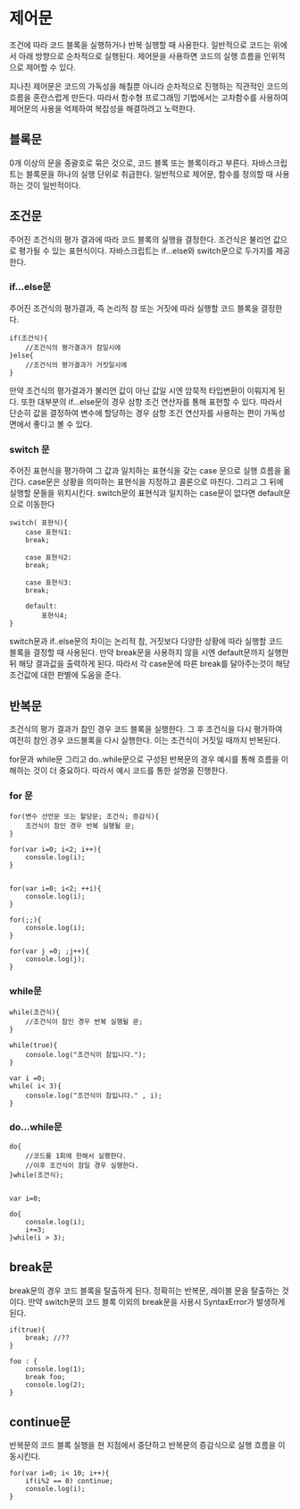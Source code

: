 # 제어문

조건에 따라 코드 블록을 실행하거나 반복 실행할 때 사용한다. 일반적으로 코드는 위에서 아래 방향으로 순차적으로 실행된다. 제어문을 사용하면 코드의 실행 흐름을 인위적으로 제어할 수 있다.

지나친 제어문은 코드의 가독성을 해칠뿐 아니라 순차적으로 진행하는 직관적인 코드의 흐름을 혼란스럽게 만든다.
따라서 함수형 프로그래밍 기법에서는 고차함수를 사용하여 제어문의 사용을 억제하여 복잡성을 해결하려고 노력한다.

## 블록문
0개 이상의 문을 중괄호로 묶은 것으로, 코드 블록 또는 블록이라고 부른다. 자바스크립트는 블록문을 하나의 실행 단위로 취급한다. 일반적으로 제어문, 함수를 정의할 때 사용하는 것이 일반적이다.
## 조건문
주어진 조건식의 평가 결과에 따라 코드 블록의 실행을 결정한다. 조건식은 불리언 값으로 평가될 수 있는 표현식이다.
자바스크립트는 if...else와 switch문으로 두가지를 제공한다.

### if...else문
주어진 조건식의 평가결과, 즉 논리적 참 또는 거짓에 따라 실행할 코드 블록을 결정한다.
```
if(조건식){
    //조건식의 평가결과가 참일시에
}else{
    //조건식의 평가결과가 거짓일시에
}
```
만약 조건식의 평가결과가 불리언 값이 아닌 값일 시엔 암묵적 타입변환이 이뤄지게 된다.
또한 대부분의 if...else문의 경우 삼항 조건 연산자를 통해 표현할 수 있다. 따라서 단순히 값을 결정하여 변수에 할당하는 경우 삼항 조건 연산자를 사용하는 편이 가독성면에서 좋다고 볼 수 있다.

### switch 문
주어진 표현식을 평가하여 그 값과 일치하는 표현식을 갖는 case 문으로 실행 흐름을 옮긴다.
case문은 상황을 의미하는 표현식을 지정하고 콜론으로 마친다. 그리고 그 뒤에 실행할 문들을 위치시킨다.
switch문의 표현식과 일치하는 case문이 없다면 default문으로 이동한다
```
switch( 표현식){
    case 표현식1:
    break;
    
    case 표현식2:
    break;
    
    case 표현식3:
    break;
    
    default:
        표현식4;
}
```
switch문과 if..else문의 차이는 논리적 참, 거짓보다 다양한 상황에 따라 실행할 코드 블록을 결정할 때 사용된다.
만약 break문을 사용하지 않을 시엔 default문까지 실행한 뒤 해당 결과값을 출력하게 된다. 따라서 각 case문에 따른 break를 달아주는것이 해당 조건값에 대한 판별에 도움을 준다.

## 반복문
조건식의 평가 결과가 참인 경우 코드 블록을 실행한다. 그 후 조건식을 다시 평가하여 여전히 참인 경우 코드블록을 다시 실행한다. 이는 조건식이 거짓일 때까지 반복된다.

for문과 while문 그리고 do..while문으로 구성된 반복문의 경우 예시를 통해 흐름을 이해하는 것이 더 중요하다. 따라서 예시 코드를 통한 설명을 진행한다.

### for 문
```
for(변수 선언문 또는 할당문; 조건식; 증감식){
    조건식이 참인 경우 반복 실행될 문;
}

for(var i=0; i<2; i++){
    console.log(i);
}


for(var i=0; i<2; ++i){
    console.log(i);
}

for(;;){
    console.log(i);
}

for(var j =0; ;j++){
    console.log(j);
}

```

### while문
```
while(조건식){
    //조건식이 참인 경우 반복 실행될 문;
}

while(true){
    console.log("조건식이 참입니다.");
}

var i =0;
while( i< 3){
    console.log("조건식이 참입니다." , i);
}

```

### do...while문
```
do{
    //코드를 1회에 한해서 실행한다.
    //이후 조건식이 참일 경우 실행한다.
}while(조건식);


var i=0;

do{
    console.log(i);
    i+=3;
}while(i > 3);
```

## break문
break문의 경우 코드 블록을 탈출하게 된다. 정확히는 반복문, 레이블 문을 탈출하는 것이다. 만약 switch문의 코드 블록 이외의 break문을 사용시 SyntaxError가 발생하게된다.

```
if(true){
    break; //??
}

foo : {
    console.log(1);
    break foo;
    console.log(2);
}

```


## continue문
반복문의 코드 블록 실행을 현 지점에서 중단하고 반복문의 증감식으로 실행 흐름을 이동시킨다.
```
for(var i=0; i< 10; i++){
    if(i%2 == 0) continue;
    console.log(i);
}
```